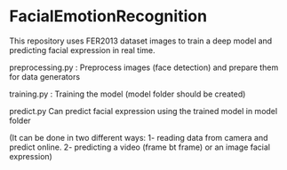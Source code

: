 # FacialEmotionRecognition

This repository uses FER2013 dataset images to train a deep model and predicting facial expression in real time.

preprocessing.py : Preprocess images (face detection) and prepare them for data generators

training.py : Training the model (model folder should be created)

predict.py  Can predict facial expression using the trained model in model folder 

(It can be done in two different ways: 1- reading data from camera and predict online. 2- predicting a video (frame bt frame) or an image facial expression) 
